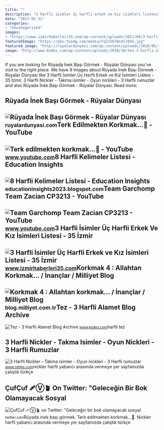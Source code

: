 ```yaml
---
title: ""
description: "3 harfli i̇simler üç harfli erkek ve kız i̇simleri listesi"
date: "2023-01-31"
categories:
- "Uncategorized"
images:
- "https://www.izmirhaberleri35.com/wp-content/uploads/2021/09/3-harfli-isimler.jpg"
featuredImage: "https://pbs.twimg.com/media/Fq3JS6fWcAIJ65G.jpg"
featured_image: "http://ruyalardunyasi.com/wp-content/uploads/2018/05/ruyada-inek.jpg"
image: "http://www.kodes.com/wp-content/uploads/2010/10/tez-3-harfli-alamet.jpg"
---
```


If you are looking for Rüyada İnek Başı Görmek - Rüyalar Dünyası you've visit to the right place. We have 9 Images about Rüyada İnek Başı Görmek - Rüyalar Dünyası like 3 Harfli İsimler Üç Harfli Erkek ve Kız İsimleri Listesi - 35 İzmir, 3 Harfli Nickler - Takma isimler - Oyun nickleri - 3 Harfli rumuzlar and also Rüyada İnek Başı Görmek - Rüyalar Dünyası. Read more:

Rüyada İnek Başı Görmek - Rüyalar Dünyası
-----------------------------------------

 ![Rüyada İnek Başı Görmek - Rüyalar Dünyası](http://ruyalardunyasi.com/wp-content/uploads/2018/05/ruyada-inek.jpg) <small>ruyalardunyasi.com</small>Terk Edilmekten Korkmak…🫤 - YouTube
-----------------------------------

 ![Terk edilmekten korkmak…🫤 - YouTube](https://i.ytimg.com/vi/imt3G2-lHNg/maxres2.jpg?sqp=-oaymwEoCIAKENAF8quKqQMcGADwAQH4Ac4FgAKACooCDAgAEAEYZSBMKEIwDw==&rs=AOn4CLB9NbylJR-9zUOZfgkuT8xU8V4PDg) <small>www.youtube.com</small>8 Harfli Kelimeler Listesi - Education Insights
-----------------------------------------------

 ![8 Harfli Kelimeler Listesi - Education Insights](https://i2.wp.com/lh5.googleusercontent.com/proxy/PBHWPbbiguF1f5A6oVkNi5umNmWmgy1ptLH6wO0LARb1kxiiW-Q2jwDrIKoOKBAHK4KiCbRhqVPaQVWKauoj6VEGZO6LxNUv=w1200-h630-pd) <small>educationinsights2023.blogspot.com</small>Team Garchomp Team Zacian CP3213 - YouTube
------------------------------------------

 ![Team Garchomp Team Zacian CP3213 - YouTube](https://i.ytimg.com/vi/HYLCwcE-Dgc/maxres2.jpg?sqp=-oaymwEoCIAKENAF8quKqQMcGADwAQH4AYwCgALgA4oCDAgAEAEYRSBHKGUwDw==&rs=AOn4CLC_ulBvmvqa2cf2uT56Qfk3FCYaDA) <small>www.youtube.com</small>3 Harfli İsimler Üç Harfli Erkek Ve Kız İsimleri Listesi - 35 İzmir
-------------------------------------------------------------------

 ![3 Harfli İsimler Üç Harfli Erkek ve Kız İsimleri Listesi - 35 İzmir](https://www.izmirhaberleri35.com/wp-content/uploads/2021/09/3-harfli-isimler.jpg) <small>www.izmirhaberleri35.com</small>Korkmak 4 : Allahtan Korkmak… / İnançlar / Milliyet Blog
--------------------------------------------------------

 ![Korkmak 4 : Allahtan korkmak… / İnançlar / Milliyet Blog](http://iblog.milliyet.com.tr/imgroot/blogv7/Blog333/2012/02/20/11/349749-3-4-5ac31.jpg) <small>blog.milliyet.com.tr</small>Tez - 3 Harfli Alamet Blog Archive
----------------------------------

 ![Tez - 3 Harfli Alamet Blog Archive](http://www.kodes.com/wp-content/uploads/2010/10/tez-3-harfli-alamet.jpg) <small>www.kodes.com</small>harfli tez

3 Harfli Nickler - Takma Isimler - Oyun Nickleri - 3 Harfli Rumuzlar
--------------------------------------------------------------------

 ![3 Harfli Nickler - Takma isimler - Oyun nickleri - 3 Harfli rumuzlar](https://www.cetles.com/wp-content/uploads/2021/02/3-harfli-nickler.jpg) <small>www.cetles.com</small>nickler harfli yabancı arasında vermeye yer sayfamızda çalıştık türkçe

ÇufÇuf ️‍🩹Ⓥ🪴 On Twitter: "Geleceğin Bir Bok Olamayacak Sosyal
-------------------------------------------------------------

 ![ÇufÇuf ️‍🩹Ⓥ🪴 on Twitter: "Geleceğin bir bok olamayacak sosyal](https://pbs.twimg.com/media/Fq3JS6fWcAIJ65G.jpg) <small>twitter.com</small>Rüyada i̇nek başı görmek. Terk edilmekten korkmak…🫤. Nickler harfli yabancı arasında vermeye yer sayfamızda çalıştık türkçe
